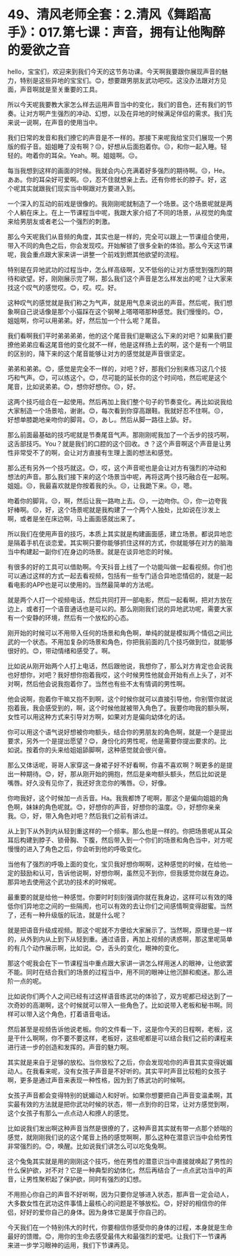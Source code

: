 # 49、清风老师全套：2.清风《舞蹈高手》：017.第七课：声音，拥有让他陶醉的爱欲之音

hello，宝宝们，欢迎来到我们今天的这节务功课。今天啊我要跟你展现声音的魅力，特别是这些异地的宝宝们。😊，想要跟男朋友武功吧哎。这没办法跟对方见面，声音啊就是至关重要的工具。

所以今天呢我要教大家怎么样去运用声音当中的变化，我们的音色，还有我们的节奏。让对方啊产生强烈的冲动、幻想，以及在异地的时候满足伴侣的需求。我们先来说一说啊，在声音的使用当中。

我们日常的发音和我们撩它的声音是不一样的。那接下来呢我给宝贝们展现一个男版的假子音。姐姐睡了没有啊？😔，好想从后面抱着你。😔，和你一起入睡。轻轻的。吻着你的耳朵。Yeah。啊。姐姐啊。😔。

每当我想到这样的画面的时候。我就会内心充满着好多强烈的期待啊。😔，He。ああ。你的耳朵好可爱啊。😔，忍不住就想亲上去。还有你修长的脖子。好，这个呢其实就跟我们现实当中啊跟对方要进入到。

一个深入的互动的前戏是很像的。我刚刚呢就制造了一个场景。这个场景呢就是两个人躺在床上。在上一节课程当中呢，我跟大家介绍了不同的场景，从视觉的角度来给男朋友或者老公一个强烈的刺激。

那么今天呢我们从音频的角度，其实也是一样的，完全可以跟上一节课组合使用，带入不同的角色之后，你会发现哎。开始解锁了很多全新的体验。那么今天这节课呢，我会重点跟大家来讲一讲整一个前戏到燃其他欲望的流程。

特别是在异地武功的过程当中，怎么样高级啊，又不低俗的让对方感觉到强烈的期待和欲望。好，刚刚展示完了啊，那么我们这个声音是怎么样发出的呢？让大家来找这个叹气的感觉哎。😊，哎。哎。好。

这种叹气的感觉就是我们称之为气声，就是用气息来说出的声音。然后呢，我们想象啊自己说话像是那个小猫踩在这个钢琴上嗒嗒嗒那种感觉。我们慢慢的。😊，姐姐啊，你可以用弟弟。好，然后加一个什么呢？尾音。

我们看啊我们平时弟弟弟弟，他的这个尾音我们是唰这么下来的对吧？如果我们要撩他弟弟应看这尾音他的变化就不一样，他是这样扬上去的啊，这个是有一个明显的区别的，降下来的这个尾音能够让对方的感觉就是声音很坚定。

弟弟和弟弟。😊，感觉是完全不一样的，对吧？好，那我们分别来练习这几个技巧和气声。😊，可以练这个。😊，尽可能的延长你的这个时间哈，然后呢是这个尾音，比如说弟弟。😊，想你好想你。😔，好。

这两个技巧组合在一起使用。然后再加上我们整个句子的节奏变化。再比如说我给大家制造一个场景哈，谢谢。😊，每次看到你穿高跟鞋。我就好忍不住啊。😔，好想单膝跪地亲吻你的脚背。😔，あし。然后从脚一路往上舔。好。

那么前面最基础的技巧呢就是节奏尾音气声。那刚刚呢我加了一个舌步的技巧啊，这舌部技巧。You？就是我们的口腔的这个回收。き？这个声音啊这个声音是让男性非常受不了的啊，会让对方直接有生理上面的想法和感觉。

那么还有另外一个技巧就这。😊，哎，这个声音呢也是会让对方有强烈的冲动和想法的声音。那么我们接下来的这个场景当中呢，再将这两个技巧融合在一起啊。姐姐。😔，我最喜欢就是你按着我的头。😔，让我跪下来。😔，嗯。

吻着你的脚背。😔，啊，然后让我一路吻上去。😔，一边吻你。😔，你一边夸我好棒啊。😔，好，这个场景呢就是我构建了一个两个人独处，比如说在沙发上啊，或者是坐在床边啊，马上画面感就出来了。

所以我们在使用声音的技巧，本质上其实就是构建画面感，建立场景。都说异地恋是隔着手机在谈恋爱。其实啊只要你能够抓住这样的方式，你就能够在对方的脑海当中构建起一副你们在身边的场景。就是在谈异地恋的时候。

有很多的好的工具可以借助啊。今天抖音上线了一个功能叫做一起看视频。你们也可以通过这样的方式一起去看视频，包括有一些专门适合异地恋情侣的，就是一起看电影的APP也是可以使用的。当然最简单的方法呢。

就是两个人打一个视频电话，然后共同打开一部电影，然后一起看啊，把对方放在边上，或者打一个语音通话也是可以的。那么刚刚我们说的异地武功呢，需要大家有一个安静的环境，然后有一个放松的心态。

刚开始的时候可以不用带入任何的场景和角色啊，单纯的就是模拟两个情侣之间比武的一个状态。不用加复杂的场景和角色，你把我前面的几个技巧做到位，就能够很好的。😊，带动情绪和感受了。啊。

比如说从刚开始两个人打上电话，然后跟他说，我想你了，那么对方肯定也会说我也好想你，对吧？我好想你抱着我哎，这个时候男性他就会开始有点上头了，对不对啊，然后他会说我抱着你了。当然也有些不太有情调的男性啊。

他会说啊，抱着你干嘛又抱不到啊，这个时候你就可以直接引导他，你别管你就说抱着我，我会感受到的，啊，这个时候他就被带入角色了。我要你吻我的额头啊，女性可以用这种方式来引导对方啊，如果对方是偏向幼体化的话。

你可以用这个语气说好想被你吻额头，结合你的男朋友的角色啊，就是一个是提出要求，另外一个是提出愿望？😊，身份化的男性呢，他是需要你提出要求的。比如说。按着你的头来给姐姐舔脚啊，这种感觉就会很兴奋。

那么又体话呢，哥哥人家穿这一身裙子好不好看啊，你喜不喜欢啊？啊更多的是提出一种期待。😊，好，那从刚开始的拥抱，然后是亲吻额头额头，然后比如说是嘴唇。好久没有见你了，我还好贪恋你的嘴唇。😔，好像。

你吻我好，这个时候加一点舌音。Ha。我我都馋了呢啊，那这个是偏向姐姐的角色啊，妹妹的角色呢就。😊，好想你的声音，好想你的温度。😔，好想你亲亲我。😔，好，带入角色对吧？然后我们之前有讲过。

从上到下从外到内从轻到重这样的一个频率。那么也是一样的。你把场景呢从耳朵耳后构建到脖子、锁骨胸、下腹，然后带入到一个你们的场景和角色当中，对方呢慢慢的进入了角色之后，你会听到他的呼吸变化。

当他有了强烈的呼吸上面的变化，宝贝我好想你啊啊，这种感觉的时候，在给他一定的鼓励和认可，告诉他说啊，好想你啊，虽然见不到你，但我感觉你就在身边。那异地去使用这个武功的技术的时候呢。

最重要的就是给他一种感觉。你要时时刻刻强调你就在我身边，这样可以有效的降低你们异地恋之间的一些隔阂，也可以有效的去让你们之间感情啊变得甜蜜。当然了，还有一种升级版的玩法，就是什么呢？

就是把语音升级成视频。那这个呢就不方便给大家展示了。当然啊，原理也是一样的，从外到内从上到下从轻到重。通过语音，再加上视频的诱惑啊，那这里呢简单的有几个动作展示啊，比如说。😊，舌头的变化，眼神的变化。

那这个呢我会在下一节课程当中重点跟大家讲一讲怎么样用迷人的眼神，让他欲罢不能。同时在结合我们的场景的过程当中，用不同的眼神让他沉醉和痴迷。那么进阶一点的呢。

比如说你们两个人之间已经有过这样语音练武功的体验了，双方呢都已经达到了一次奇妙的高潮啊，这个时候就可以带入一些角色了。比如说带入老板和秘书啊。同样可以带入这个角色，打着语音电话。

然后甚至是视频告诉他说老板。你的文件看一下，这是你今天的日程啊，老板，这是干什么啊啊，你不要不要这样，老板好，这些呢都是可以结合我们之前的课程来进行进一步的创造和发挥的。声音的魅力啊。

其实就是来自于足够的放松。当你放松了之后，你会发现哈你的声音其实变得妩媚动人。在我看来呢，没有女孩子声音是不好听的。其实平时声音比较粗的女孩子啊，更多是通过声音来表现一种性格，因为到了练武功的时候啊。

女孩子声音都会变得特别的妩媚动人和好听。如果你想要把自己声音变温柔啊，其实最有效的方法就是把你武功时候的状态，带一点到你的日常，让对方感觉到啊，这个女孩子有那么一点点动人和撩人的感觉。

比如说我们发出啊这种声音当然是很撩的了，这种声音其实就有带一点那个娇喘的感觉，就刚刚我们说的这个尾音上扬的感觉啊啊，那么这种在潜意识当中会给男性非常强烈的。😊，唤醒。比如说我们讲怎么可以吃兔兔啊。

这个兔兔其实就是用的刚刚这个技巧，他在男性的潜意识当中直接就唤起了男性的什么保护欲，对不对？它是一种典型的幼体化，然后再结合了一点点武功当中的声音，让男性聚积起了保护欲，同时有强烈的幻想。

不用担心你自己的声音不好听啊，因为只要你足够进入状态，那声音一定会动人，大多数女性在武功这件事情上最核心的问题是不够放松。😊，好好的相信你的伴侣，好好的爱你自己的身体。因为身体它是属于你自己的。

今天我们在一个特别伟大的时代，你要相信你感受你的身体的过程，本身就是生命最好的馈赠。😊，用你的生命去感受最伟大和最强烈的爱吧。让我们下一节课再来进一步学习眼神的运用，我们下节课再见。

